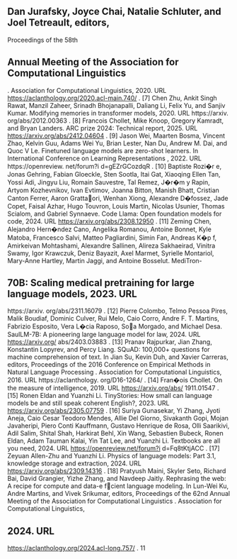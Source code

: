 ## Dan Jurafsky, Joyce Chai, Natalie Schluter, and Joel Tetreault, editors,

Proceedings of the 58th

## Annual Meeting of the Association for Computational Linguistics

. Association for Computational Linguistics, 2020. URL https://aclanthology.org/2020.acl-main.740/ . [7] Chen Zhu, Ankit Singh Rawat, Manzil Zaheer, Srinadh Bhojanapalli, Daliang Li, Felix Yu, and Sanjiv Kumar. Modifying memories in transformer models, 2020. URL https://arxiv. org/abs/2012.00363 . [8] Francois Chollet, Mike Knoop, Gregory Kamradt, and Bryan Landers. ARC prize 2024: Technical report, 2025. URL https://arxiv.org/abs/2412.04604 . [9] Jason Wei, Maarten Bosma, Vincent Zhao, Kelvin Guu, Adams Wei Yu, Brian Lester, Nan Du, Andrew M. Dai, and Quoc V Le. Finetuned language models are zero-shot learners. In International Conference on Learning Representations , 2022. URL https://openreview. net/forum?i d=gEZrGCozdqR . [10] Baptiste Rozi�r e, Jonas Gehring, Fabian Gloeckle, Sten Sootla, Itai Gat, Xiaoqing Ellen Tan, Yossi Adi, Jingyu Liu, Romain Sauvestre, Tal Remez, J�r�m y Rapin, Artyom Kozhevnikov, Ivan Evtimov, Joanna Bitton, Manish Bhatt, Cristian Canton Ferrer, Aaron Grattaori, Wenhan Xiong, Alexandre D�fossez, Jade Copet, Faisal Azhar, Hugo Touvron, Louis Martin, Nicolas Usunier, Thomas Scialom, and Gabriel Synnaeve. Code Llama: Open foundation models for code, 2024. URL https://arxiv.org/abs/2308.12950 . [11] Zeming Chen, Alejandro Hern�ndez Cano, Angelika Romanou, Antoine Bonnet, Kyle Matoba, Francesco Salvi, Matteo Pagliardini, Simin Fan, Andreas K�p f, Amirkeivan Mohtashami, Alexandre Sallinen, Alireza Sakhaeirad, Vinitra Swamy, Igor Krawczuk, Deniz Bayazit, Axel Marmet, Syrielle Montariol, Mary-Anne Hartley, Martin Jaggi, and Antoine Bosselut. MediTron-

## 70B: Scaling medical pretraining for large language models, 2023. URL

https://arxiv. org/abs/2311.16079 . [12] Pierre Colombo, Telmo Pessoa Pires, Malik Boudiaf, Dominic Culver, Rui Melo, Caio Corro, Andre F. T. Martins, Fabrizio Esposito, Vera L�cia Raposo, Soa Morgado, and Michael Desa. SaulLM-7B: A pioneering large language model for law, 2024. URL https://arxiv.org/ abs/2403.03883 . [13] Pranav Rajpurkar, Jian Zhang, Konstantin Lopyrev, and Percy Liang. SQuAD: 100,000+ questions for machine comprehension of text. In Jian Su, Kevin Duh, and Xavier Carreras, editors, Proceedings of the 2016 Conference on Empirical Methods in Natural Language Processing . Association for Computational Linguistics, 2016. URL https://aclanthology. org/D16-1264/ . [14] Fran�ois Chollet. On the measure of intelligence, 2019. URL https://arxiv.org/abs/ 1911.01547 . [15] Ronen Eldan and Yuanzhi Li. TinyStories: How small can language models be and still speak coherent English?, 2023. URL https://arxiv.org/abs/2305.07759 . [16] Suriya Gunasekar, Yi Zhang, Jyoti Aneja, Caio Cesar Teodoro Mendes, Allie Del Giorno, Sivakanth Gopi, Mojan Javaheripi, Piero Conti Kauffmann, Gustavo Henrique de Rosa, Olli Saarikivi, Adil Salim, Shital Shah, Harkirat Behl, Xin Wang, Sebastien Bubeck, Ronen Eldan, Adam Tauman Kalai, Yin Tat Lee, and Yuanzhi Li. Textbooks are all you need, 2024. URL https://openreview.net/forum?i d=Fq8tKtjACC . [17] Zeyuan Allen-Zhu and Yuanzhi Li. Physics of language models: Part 3.1, knowledge storage and extraction, 2024. URL https://arxiv.org/abs/2309.14316 . [18] Pratyush Maini, Skyler Seto, Richard Bai, David Grangier, Yizhe Zhang, and Navdeep Jaitly. Rephrasing the web: A recipe for compute and data-e fcient language modeling. In Lun-Wei Ku, Andre Martins, and Vivek Srikumar, editors, Proceedings of the 62nd Annual Meeting of the Association for Computational Linguistics . Association for Computational Linguistics,

## 2024. URL

https://aclanthology.org/2024.acl-long.757/ . 11